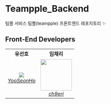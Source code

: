 # Teampple_Backend
팀플 서비스 팀쁠(teampple) 프론트엔드 레포지토리 ✨

## Front-End Developers
<div align="center"> 
  <table>
     <tr align="center">
        <td>
           <B>유선호</B>
        </td>
        <td>
           <B>임채리</B>
        </td>
     </tr>
     <tr align="center">
        <td>
           <img src="https://github.com/YooSeonHo.png?size=100">
           <br>
           <a href="https://github.com/YooSeonHo">
              <I>YooSeonHo</I>
           </a>
        </td>
        <td>
           <img src="https://github.com/ch9eri.png?size=100" width="100">
           <br>
           <a href="https://github.com/ch9eri">
              <I>ch9eri</I>
           </a>
        </td>
     </tr>
  </table>
</div>
